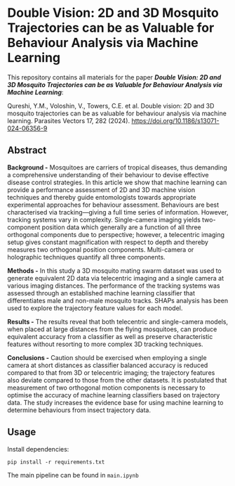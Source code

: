 # Double Vision: 2D and 3D Mosquito Trajectories can be as Valuable for Behaviour Analysis via Machine Learning

This repository contains all materials for the paper ***Double Vision: 2D and 3D Mosquito Trajectories can be as Valuable for Behaviour Analysis via Machine Learning***:

Qureshi, Y.M., Voloshin, V., Towers, C.E. et al. Double vision: 2D and 3D mosquito trajectories can be as valuable for behaviour analysis via machine learning. Parasites Vectors 17, 282 (2024). https://doi.org/10.1186/s13071-024-06356-9


## Abstract

**Background -**
Mosquitoes are carriers of tropical diseases, thus demanding a comprehensive understanding of their behaviour to devise effective disease control strategies. In this article we show that machine learning can provide a performance assessment of 2D and 3D machine vision techniques and thereby guide entomologists towards appropriate experimental approaches for behaviour assessment. Behaviours are best characterised via tracking—giving a full time series of information. However, tracking systems vary in complexity. Single-camera imaging yields two-component position data which generally are a function of all three orthogonal components due to perspective; however, a telecentric imaging setup gives constant magnification with respect to depth and thereby measures two orthogonal position components. Multi-camera or holographic techniques quantify all three components.

**Methods -**
In this study a 3D mosquito mating swarm dataset was used to generate equivalent 2D data via telecentric imaging and a single camera at various imaging distances. The performance of the tracking systems was assessed through an established machine learning classifier that differentiates male and non-male mosquito tracks. SHAPs analysis has been used to explore the trajectory feature values for each model.

**Results -**
The results reveal that both telecentric and single-camera models, when placed at large distances from the flying mosquitoes, can produce equivalent accuracy from a classifier as well as preserve characteristic features without resorting to more complex 3D tracking techniques.

**Conclusions -**
Caution should be exercised when employing a single camera at short distances as classifier balanced accuracy is reduced compared to that from 3D or telecentric imaging; the trajectory features also deviate compared to those from the other datasets. It is postulated that measurement of two orthogonal motion components is necessary to optimise the accuracy of machine learning classifiers based on trajectory data. The study increases the evidence base for using machine learning to determine behaviours from insect trajectory data.

## Usage

Install dependencies:
```
pip install -r requirements.txt
```

The main pipeline can be found in `main.ipynb`

